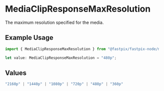 # MediaClipResponseMaxResolution

The maximum resolution specified for the media.

## Example Usage

```typescript
import { MediaClipResponseMaxResolution } from "@fastpix/fastpix-node/models";

let value: MediaClipResponseMaxResolution = "480p";
```

## Values

```typescript
"2160p" | "1440p" | "1080p" | "720p" | "480p" | "360p"
```
